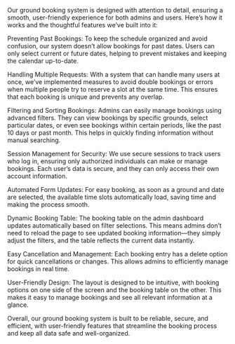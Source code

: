 Our ground booking system is designed with attention to detail, ensuring a smooth, user-friendly experience for both admins and users. Here’s how it works and the thoughtful features we’ve built into it:

Preventing Past Bookings: To keep the schedule organized and avoid confusion, our system doesn’t allow bookings for past dates. Users can only select current or future dates, helping to prevent mistakes and keeping the calendar up-to-date.

Handling Multiple Requests: With a system that can handle many users at once, we’ve implemented measures to avoid double bookings or errors when multiple people try to reserve a slot at the same time. This ensures that each booking is unique and prevents any overlap.

Filtering and Sorting Bookings: Admins can easily manage bookings using advanced filters. They can view bookings by specific grounds, select particular dates, or even see bookings within certain periods, like the past 10 days or past month. This helps in quickly finding information without manual searching.

Session Management for Security: We use secure sessions to track users who log in, ensuring only authorized individuals can make or manage bookings. Each user’s data is secure, and they can only access their own account information.

Automated Form Updates: For easy booking, as soon as a ground and date are selected, the available time slots automatically load, saving time and making the process smooth.

Dynamic Booking Table: The booking table on the admin dashboard updates automatically based on filter selections. This means admins don’t need to reload the page to see updated booking information—they simply adjust the filters, and the table reflects the current data instantly.

Easy Cancellation and Management: Each booking entry has a delete option for quick cancellations or changes. This allows admins to efficiently manage bookings in real time.

User-Friendly Design: The layout is designed to be intuitive, with booking options on one side of the screen and the booking table on the other. This makes it easy to manage bookings and see all relevant information at a glance.

Overall, our ground booking system is built to be reliable, secure, and efficient, with user-friendly features that streamline the booking process and keep all data safe and well-organized.
